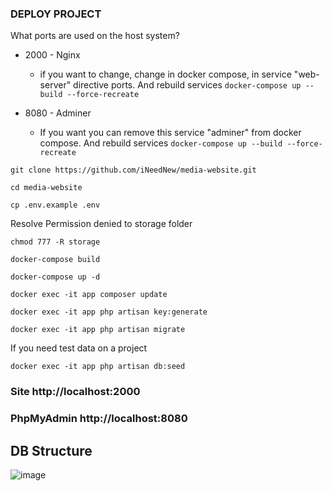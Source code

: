 ### DEPLOY PROJECT

What ports are used on the host system?
* 2000 - Nginx
  * if you want to change, change in docker compose, in service "web-server" directive ports. And rebuild services `docker-compose up --build --force-recreate`

* 8080 - Adminer
  * If you want you can remove this service "adminer" from docker compose. And rebuild services `docker-compose up --build --force-recreate`

~~~
git clone https://github.com/iNeedNew/media-website.git
~~~

~~~
cd media-website
~~~
~~~
cp .env.example .env
~~~
Resolve Permission denied to storage folder
~~~
chmod 777 -R storage
~~~
~~~
docker-compose build
~~~

~~~
docker-compose up -d
~~~

~~~
docker exec -it app composer update
~~~

~~~
docker exec -it app php artisan key:generate
~~~

~~~
docker exec -it app php artisan migrate
~~~
If you need test data on a project
~~~
docker exec -it app php artisan db:seed 
~~~

### Site http://localhost:2000
### PhpMyAdmin http://localhost:8080

## DB Structure
![image](https://github.com/iNeedNew/media-website/assets/60880948/034663f9-f099-4cd5-a8e3-3fdb1495f47d)




